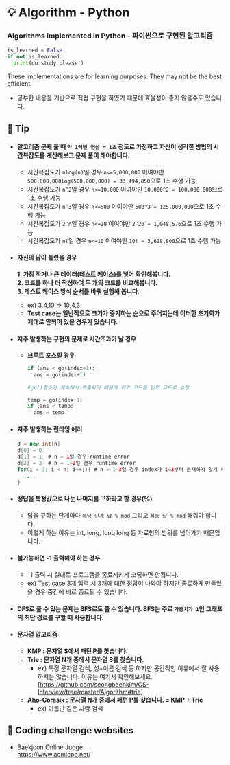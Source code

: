 # :bulb: Algorithm - Python

### Algorithms implemented in Python - 파이썬으로 구현된 알고리즘    

``` python
is_learned = False
if not is_learned:
  print(do study please!)
```   

These implementations are for learning purposes. They may not be the best efficient.   
- 공부한 내용을 기반으로 직접 구현을 하였기 때문에 효율성이 좋지 않을수도 있습니다.   

## :penguin: Tip   
- #### 알고리즘 문제 풀 때 `약 1억번 연산 = 1초` 정도로 가정하고 자신이 생각한 방법의 시간복잡도를 계산해보고 문제 풀이 해야합니다.   
  - 시간복잡도가 `nlog(n)`일 경우 `n<=5,000,000` 이여야만 `500,000,000log(500,000,000) = 33,494,850`으로 1초 수행 가능      
  - 시간복잡도가 `n^2`일 경우 `n<=10,000` 이여야만 `10,000^2 = 100,000,000`으로 1초 수행 가능      
  - 시간복잡도가 `n^3`일 경우 `n<=500` 이여야만 `500^3 = 125,000,000`으로 1초 수행 가능      
  - 시간복잡도가 `2^n`일 경우 `n<=20` 이여야만 `2^20 = 1,048,576`으로 1초 수행 가능      
  - 시간복잡도가 `n!`일 경우 `n<=10` 이여야만 `10! = 3,628,800`으로 1초 수행 가능    
  
- #### 자신의 답이 틀렸을 경우    
  __1. 가장 작거나 큰 데이터(테스트 케이스)를 넣어 확인해봅니다.__   
  __2. 코드를 하나 더 작성하여 두 개의 코드를 비교해봅니다.__   
  __3. 테스트 케이스 방식 순서를 바꿔 실행해 봅니다.__   
    - ex) 3,4,10 => 10,4,3 
    - __Test case는 일반적으로 크기가 증가하는 순으로 주어지는데 이러한 초기화가 제대로 안되어 있을 경우가 있습니다.__    
   
- #### 자주 발생하는 구현의 문제로 시간초과가 날 경우   
  - __브루트 포스일 경우__   
    ```python
    if (ans < go(index+1):
      ans = go(index+1)
      
    #go()함수가 계속해서 호출되기 때문에 위의 코드를 밑의 코드로 수정
    
    temp = go(index+1)
    if (ans < temp:
      ans = temp
    ```
    
- #### 자주 발생하는 런타임 에러   
  ```java
  d = new int[n]
  d[0] = 0
  d[1] = 1  # n = 1일 경우 runtime error
  d[2] = 2  # n = 1~2일 경우 runtime error 
  for(i = 3; i < n; i++;){ # n = 1~3일 경우 index가 i=3부터 존재하지 않기 때문에 java에서는 runtime error 발생, but Python에서는 그냥 무시함
    ....
  }
  ```
  
- #### 정답을 특정값으로 나눈 나머지를 구하라고 할 경우(%)    
  - 답을 구하는 단계마다 `해당 단계 답 % mod` 그리고 `최종 답 % mod` 해줘야 합니다.   
  - 이렇게 하는 이유는 int, long, long long 등 자료형의 범위를 넘어가기 때문입니다.   
  
- #### 불가능하면 -1 출력해야 하는 경우   
  - -1 출력 시 절대로 프로그램을 종료시키게 코딩하면 안됩니다.   
  - ex) Test case 3개 입력 시 3개에 대한 정답이 나와야 하지만 종료하게 만들었을 경우 중간에 바로 종료될 수 있습니다.   

  
- #### DFS로 풀 수 있는 문제는 BFS로도 풀 수 있습니다. BFS는 주로 `가중치가 1`인 그래프의 최단 경로를 구할 때 사용합니다.    
- #### 문자열 알고리즘   
  - __KMP : 문자열 S에서 패턴 P를 찾습니다.__   
  - __Trie : 문자열 N개 중에서 문자열 S를 찾습니다.__   
    - ex) 특정 문자열 검색, 성+이름 검색 등    하지만 공간적인 이유에서 잘 사용하지는 않습니다. 이유는 여기서 확인해보세요. [https://github.com/seongbeenkim/CS-Interview/tree/master/Algorithm#trie]
  - __Aho-Corasik : 문자열 N개 중에서 패턴 P를 찾습니다. = KMP + Trie__    
    - ex) 이름만 같은 사람 검색    


## :punch: Coding challenge websites
* Baekjoon Online Judge   
<https://www.acmicpc.net/>


